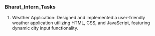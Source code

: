 ### Bharat_Intern_Tasks
1. Weather Application: Designed and implemented a user-friendly weather application utilizing HTML, CSS, and JavaScript, featuring dynamic city input functionality.
